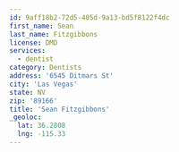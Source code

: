 ```yaml
---
id: 9aff18b2-72d5-405d-9a13-bd5f8122f4dc
first_name: Sean
last_name: Fitzgibbons
license: DMD
services:
  - dentist
category: Dentists
address: '6545 Ditmars St'
city: 'Las Vegas'
state: NV
zip: '89166'
title: 'Sean Fitzgibbons'
_geoloc:
  lat: 36.2808
  lng: -115.33
---
```

